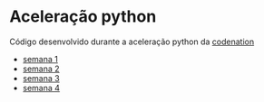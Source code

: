 # Aceleração python

Código desenvolvido durante a aceleração python da [codenation](https://www.codenation.dev/)

* [semana 1](python-5/)
* [semana 2](python-6/)
* [semana 3](python-7/)
* [semana 4](python-8/)
